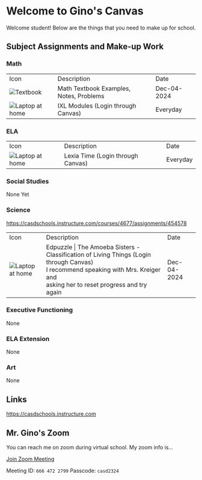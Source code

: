 # Welcome to Gino's Canvas #

Welcome student! Below are the things that you need to make up for school. 

## Subject Assignments and Make-up Work ##

### Math ###

<table>
	<tr>
		<td>Icon</td>
		<td>Description</td>
		<td>Date</td>
	</tr>
	<tr>
		<a href="/Assets/Canvas/Assignments/12-4-24 Math Makeup.pdf">
			<td><img src="https://raw.githubusercontent.com/FortAwesome/Font-Awesome/6.x/svgs/solid/book.svg" alt="Textbook" /></td>
			<td>Math Textbook Examples, Notes, Problems</td>
			<td>Dec-04-2024</td>
		</a>
	</tr>
	<tr>
		<a href="https://casdschools.instructure.com/">
			<td><img src="https://raw.githubusercontent.com/FortAwesome/Font-Awesome/6.x/svgs/solid/house-laptop.svg" alt="Laptop at home" /></td>
			<td>IXL Modules (Login through Canvas)</td>
			<td>Everyday</td>
		</a>
	</tr>
</table>

### ELA ###

<table>
	<tr>
		<td>Icon</td>
		<td>Description</td>
		<td>Date</td>
	</tr>
	<tr>
		<a href="https://casdschools.instructure.com/">
			<td><img src="https://raw.githubusercontent.com/FortAwesome/Font-Awesome/6.x/svgs/solid/house-laptop.svg" alt="Laptop at home" /></td>
			<td>Lexia Time (Login through Canvas)</td>
			<td>Everyday</td>
		</a>
	</tr>
</table>

### Social Studies ###

None Yet

### Science ###

https://casdschools.instructure.com/courses/4677/assignments/454578

<table>
	<tr>
		<td>Icon</td>
		<td>Description</td>
		<td>Date</td>
	</tr>
	<tr>
		<a href="https://casdschools.instructure.com/courses/4677/assignments/454578">
			<td><img src="https://raw.githubusercontent.com/FortAwesome/Font-Awesome/6.x/svgs/solid/house-laptop.svg" alt="Laptop at home" /></td>
			<td>Edpuzzle | The Amoeba Sisters - Classification of Living Things (Login through Canvas)<br/>
			I recommend speaking with Mrs. Kreiger and<br/>
			asking her to reset progress and try again</td>
			<td>Dec-04-2024</td>
		</a>
	</tr>
</table>

### Executive Functioning ###

None

### ELA Extension ###

None

### Art ###

None

## Links ##

https://casdschools.instructure.com

## Mr. Gino's Zoom ##

You can reach me on zoom during virtual school. My zoom info is...

[Join Zoom Meeting](https://us05web.zoom.us/j/6664722799?pwd=wiyfl18SffP2eZTGDap1sY8YRlwJiw.1)

Meeting ID: `666 472 2799`
Passcode: `casd2324`
